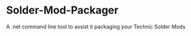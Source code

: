 Solder-Mod-Packager
===================

A .net command line tool to assist it packaging your Technic Solder Mods
